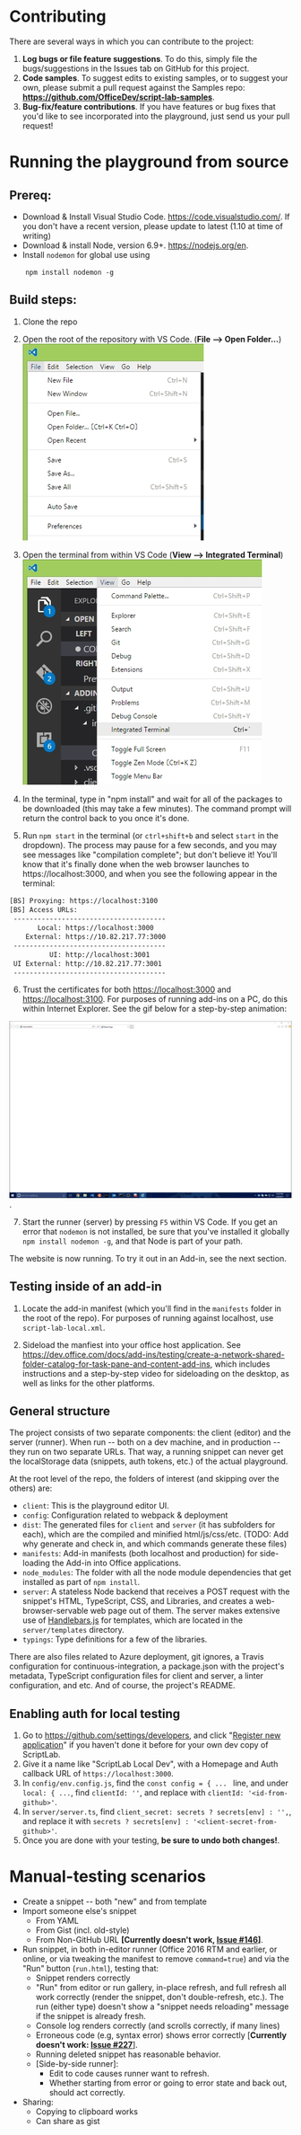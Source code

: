 # Contributing

There are several ways in which you can contribute to the project:

1. **Log bugs or file feature suggestions**. To do this, simply file the bugs/suggestions in the Issues tab on GitHub for this project.
2. **Code samples**.  To suggest edits to existing samples, or to suggest your own, please submit a pull request against the Samples repo: **<https://github.com/OfficeDev/script-lab-samples>**.
3. **Bug-fix/feature contributions**.  If you have features or bug fixes that you'd like to see incorporated into the playground, just send us your pull request!


# Running the playground from source

## Prereq:

* Download & Install Visual Studio Code.  <https://code.visualstudio.com/>.  If you don't have a recent version, please update to latest (1.10 at time of writing)
* Download & install Node, version 6.9+.  <https://nodejs.org/en>.
* Install `nodemon` for global use using
~~~
    npm install nodemon -g
~~~


## Build steps:

1. Clone the repo
2. Open the root of the repository with VS Code.  (**File --> Open Folder...**)
![alt text](.github/images/vs-code-open-folder.jpg)

3. Open the terminal from within VS Code (**View --> Integrated Terminal**)
![alt text](.github/images/vs-code-terminal.jpg)

4. In the terminal, type in "npm install" and wait for all of the packages to be downloaded (this may take a few minutes).  The command prompt will return the control back to you once it's done.

5.	Run `npm start` in the terminal (or `ctrl+shift+b` and select `start` in the dropdown).  The process may pause for a few seconds, and you may see messages like "compilation complete"; but don't believe it!  You'll know that it's finally done when the web browser launches to https://localhost:3000, and when you see the following appear in the terminal:

~~~
[BS] Proxying: https://localhost:3100
[BS] Access URLs:
 --------------------------------------
       Local: https://localhost:3000
    External: https://10.82.217.77:3000
 --------------------------------------
          UI: http://localhost:3001
 UI External: http://10.82.217.77:3001
 --------------------------------------
~~~

6.	Trust the certificates for both <https://localhost:3000> and <https://localhost:3100>.  For purposes of running add-ins on a PC, do this within Internet Explorer. See the gif below for a step-by-step animation:

![](.github/images/trust-ssl-internet-explorer.gif).

7.  Start the runner (server) by pressing `F5` within VS Code.  If you get an error that `nodemon` is not installed, be sure that you've installed it globally `npm install nodemon -g`, and that Node is part of your path.

The website is now running.  To try it out in an Add-in, see the next section.


## Testing inside of an add-in

1. Locate the add-in manifest (which you'll find in the `manifests` folder in the root of the repo).  For purposes of running against localhost, use `script-lab-local.xml`.

2. Sideload the manfiest into your office host application.  See <https://dev.office.com/docs/add-ins/testing/create-a-network-shared-folder-catalog-for-task-pane-and-content-add-ins>, which includes instructions and a step-by-step video for sideloading on the desktop, as well as links for the other platforms.


## General structure

The project consists of two separate components: the client (editor) and the server (runner).  When run -- both on a dev machine, and in production -- they run on two separate URLs.  That way, a running snippet can never get the localStorage data (snippets, auth tokens, etc.) of the actual playground.

At the root level of the repo, the folders of interest (and skipping over the others) are:

* `client`: This is the playground editor UI.
* `config`: Configuration related to webpack & deployment
* `dist`: The generated files for `client` and `server` (it has subfolders for each), which are the compiled and minified html/js/css/etc. (TODO: Add why generate and check in, and which commands generate these files)
* `manifests`: Add-in manifests (both localhost and production) for side-loading the Add-in into Office applications.
* `node_modules`: The folder with all the node module dependencies that get installed as part of `npm install`.
* `server`: A stateless Node backend that receives a POST request with the snippet's HTML, TypeScript, CSS, and Libraries, and creates a web-browser-servable web page out of them. The server makes extensive use of [Handlebars.js](http://handlebarsjs.com/) for templates, which are located in the `server/templates` directory.
* `typings`: Type definitions for a few of the libraries.

There are also files related to Azure deployment, git ignores, a Travis configuration for continuous-integration, a package.json with the project's metadata, TypeScript configuration files for client and server, a linter configuration, and etc.  And of course, the project's README.


## Enabling auth for local testing
1. Go to <https://github.com/settings/developers>, and click "[Register new application](https://github.com/settings/applications/new)" if you haven't done it before for your own dev copy of ScriptLab.
2. Give it a name like "ScriptLab Local Dev", with a Homepage and Auth callback URL of `https://localhost:3000`.
3. In `config/env.config.js`, find the `const config = { ... ` line, and under `local: { ...`, find `clientId: ''`, and replace with `clientId: '<id-from-github>'`.
4. In `server/server.ts`, find `client_secret: secrets ? secrets[env] : '',`, and replace it with `secrets ? secrets[env] : '<client-secret-from-github>'`.
5. Once you are done with your testing, **be sure to undo both changes!**.


# Manual-testing scenarios

* Create a snippet -- both "new" and from template
* Import someone else's snippet
  * From YAML
  * From Gist (incl. old-style)
  * From Non-GitHub URL **[Currently doesn't work, [Issue #146](https://github.com/OfficeDev/script-lab/issues/146)]**.
* Run snippet, in both in-editor runner (Office 2016 RTM and earlier, or online, or via tweaking the manifest to remove `command=true`) and via the "Run" button (`run.html`), testing that:
  * Snippet renders correctly
  * "Run" from editor or run gallery, in-place refresh, and full refresh all work correctly (render the snippet, don't double-refresh, etc.). The run (either type) doesn't show a "snippet needs reloading" message if the snippet is already fresh.
  * Console log renders correctly (and scrolls correctly, if many lines)
  * Erroneous code (e.g, syntax error) shows error correctly [**Currently doesn't work: [Issue #227](https://github.com/OfficeDev/script-lab/issues/227)**].
  * Running deleted snippet has reasonable behavior.
  * [Side-by-side runner]:
    * Edit to code causes runner want to refresh.
    * Whether starting from error or going to error state and back out, should act correctly.
* Sharing:
  * Copying to clipboard works
  * Can share as gist
